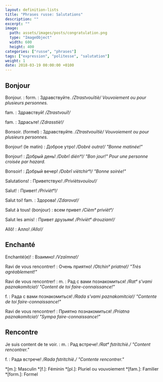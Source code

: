 ```yaml
---
layout: definition-lists
title: "Phrases russe: Salutations"
description: ""
excerpt: ""
image:
  path: assets/images/posts/congratulation.png
  type: "ImageObject"
  width: 600
  height: 400
categories: ["russe", "phrases"]
tags: ["expression", "politesse", "salutation"]
weight: 1
date: 2018-03-19 00:00:00 +0100
---
```


## Bonjour

Bonjour.
: form.
  : Здравствуйте.
  */Ztrastvouïtiè/ Vouvoiement ou pour plusieurs personnes.*

  fam.
  : Здравствуй!
  */Ztrastvouï!/*

  fam.
  : Здрасьте!
  */Zdrasstiè!/*

Bonsoir. (formel)
: Здравствуйте.
*/Ztrastvouïtiè/ Vouvoiement ou pour plusieurs personnes.*

Bonjour! (le matin)
: Доброе утро!
*/Dobré outra!/ "Bonne matinée!"*

Bonjour!
: Добрый день!
*/Dobrî diénʸ!/ "Bon jour!" Pour une personne croisée par hazard.*

Bonsoir!
: Добрый вечер!
*/Dobrî viètchirᵉ!/ "Bonne soirée!"*

Salutations!
: Приветствую!
*/Priviètsvouïou!/*

Salut!
: Привет!
*/Priviètᵉ!/*

Salut toi! fam.
: Здорова!
*/Zdarova!/*

Salut à tous! (bonjour)
: всем привет
*/Cièmᵉ priviètᵉ/*

Salut les amis!
: Привет друзьям!
*/Priviètᵉ drouziam!/*

Allô!
: Алло!
*/Allo!/*


## Enchanté

Enchanté(e)!
: Взаимно!
*/Vzaïmna!/*

Ravi de vous rencontrer!
: Очень приятно!
*/Otchinʸ priatna!/ "Très agréablement!"*

Ravi de vous rencontrer!
: m.
  : Рад с вами познакомиться!
  */Ratᵉ s'vami paznakomitcia!/ "Content de toi faire-connaissance!"*

  f.
  : Рада с вами познакомиться!
  */Rada s'vami paznakomitcia!/ "Contente de toi faire-connaissance!"*

Ravi de vous rencontrer!
: Приятно познакомиться!
*/Priatna paznakomitcia!/ "Sympa faire-connaissance!"*


## Rencontre

Je suis content de te voir.
: m.
  : Рад встрече!
  */Ratᵉ fstritchiè./ "Content rencontrer."*

  f.
  : Рада встрече!
  */Rada fstritchiè./ "Contente rencontrer."*



*[m.]: Masculin
*[f.]: Féminin
*[pl.]: Pluriel ou vouvoiement
*[fam.]: Familier
*[form.]: Formel

